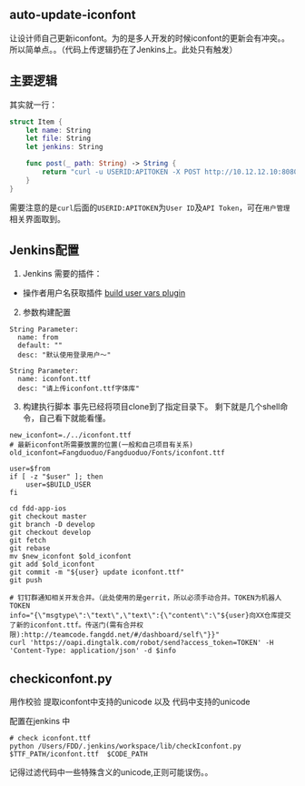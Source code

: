 ## auto-update-iconfont

让设计师自己更新iconfont。为的是多人开发的时候iconfont的更新会有冲突。。所以简单点。。（代码上传逻辑扔在了Jenkins上。此处只有触发）

## 主要逻辑

其实就一行：

```swift
struct Item {
    let name: String
    let file: String
    let jenkins: String

    func post(_ path: String) -> String {
        return "curl -u USERID:APITOKEN -X POST http://10.12.12.10:8080/job/\(jenkins)/build  --form file0=@\(path) --form json='{\"parameter\": [{\"name\":\"\(file)\", \"file\":\"file0\"},{\"name\":\"from\", \"value\":\"\(NSUserName())\"}]}'"
    }
}
```

需要注意的是`curl`后面的`USERID:APITOKEN`为`User ID`及`API Token`，可在`用户管理`相关界面取到。

## Jenkins配置

1. Jenkins 需要的插件：
  - 操作者用户名获取插件 [build user vars plugin](https://wiki.jenkins.io/display/JENKINS/Build+User+Vars+Plugin)

2. 参数构建配置
```
String Parameter:
  name: from
  default: ""
  desc: "默认使用登录用户～"

String Parameter:
  name: iconfont.ttf
  desc: "请上传iconfont.ttf字体库"
```

3. 构建执行脚本
事先已经将项目clone到了指定目录下。
剩下就是几个shell命令，自己看下就能看懂。
```shell
new_iconfont=./../iconfont.ttf
# 最新iconfont所需要放置的位置(一般和自己项目有关系)
old_iconfont=Fangduoduo/Fangduoduo/Fonts/iconfont.ttf

user=$from
if [ -z "$user" ]; then 
    user=$BUILD_USER
fi

cd fdd-app-ios
git checkout master
git branch -D develop
git checkout develop
git fetch 
git rebase
mv $new_iconfont $old_iconfont
git add $old_iconfont
git commit -m "${user} update iconfont.ttf"
git push

# 钉钉群通知相关开发合并。（此处使用的是gerrit，所以必须手动合并。TOKEN为机器人TOKEN
info="{\"msgtype\":\"text\",\"text\":{\"content\":\"${user}向XX仓库提交了新的iconfont.ttf。传送门(需有合并权限):http://teamcode.fangdd.net/#/dashboard/self\"}}"
curl 'https://oapi.dingtalk.com/robot/send?access_token=TOKEN' -H 'Content-Type: application/json' -d $info

```

## checkiconfont.py

用作校验 提取iconfont中支持的unicode 以及 代码中支持的unicode 

配置在jenkins 中

```shell
# check iconfont.ttf
python /Users/FDD/.jenkins/workspace/lib/checkIconfont.py $TTF_PATH/iconfont.ttf  $CODE_PATH
```

记得过滤代码中一些特殊含义的unicode,正则可能误伤。。
